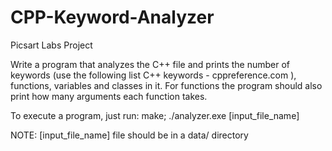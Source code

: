 # CPP-Keyword-Analyzer
Picsart Labs Project

Write a program that analyzes the C++ file and prints the number of
keywords (use the following list C++ keywords - cppreference.com ),
functions, variables and
classes in it.
For functions the program should also print how many arguments each
function takes.

To execute a program, just run:
    make; ./analyzer.exe [input_file_name]

NOTE:
    [input_file_name] file should be in a data/ directory
